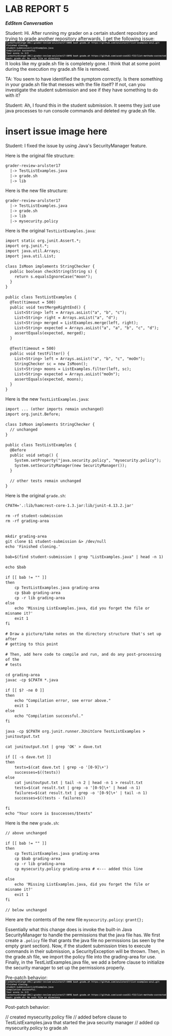 # LAB REPORT 5

***EdStem Conversation***

Student: Hi. After running my grader on a certain student repository and trying to grade another repository afterwards, I get the following issue:
![img](/lab5symptom.png)
It looks like my grade.sh file is completely gone. I think that at some point during the execution my grade.sh file is removed.

TA: You seem to have identified the symptom correctly. Is there something in your grade.sh file that messes with the file itself? If not, can you investigate the student submission and see if they have something to do with it?

Student: Ah, I found this in the student submission. It seems they just use java processes to run console commands and deleted my grade.sh file.
# insert issue image here

Student: I fixed the issue by using Java's SecurityManager feature. 

Here is the original file structure:
```
grader-review-arulster17
  |-> TestListExamples.java
  |-> grade.sh
  |-> lib
```

Here is the new file structure: 
```
grader-review-arulster17
  |-> TestListExamples.java
  |-> grade.sh
  |-> lib
  |-> mysecurity.policy
```

Here is the original ```TestListExamples.java```:
```
import static org.junit.Assert.*;
import org.junit.*;
import java.util.Arrays;
import java.util.List;

class IsMoon implements StringChecker {
  public boolean checkString(String s) {
    return s.equalsIgnoreCase("moon");
  }
}

public class TestListExamples {
  @Test(timeout = 500)
  public void testMergeRightEnd() {
    List<String> left = Arrays.asList("a", "b", "c");
    List<String> right = Arrays.asList("a", "d");
    List<String> merged = ListExamples.merge(left, right);
    List<String> expected = Arrays.asList("a", "a", "b", "c", "d");
    assertEquals(expected, merged);
  }

  @Test(timeout = 500)
  public void testFilter() {
    List<String> left = Arrays.asList("a", "b", "c", "moOn");
    StringChecker sc = new IsMoon();
    List<String> moons = ListExamples.filter(left, sc);
    List<String> expected = Arrays.asList("moOn");
    assertEquals(expected, moons);
  }
}
```

Here is the new ```TestListExamples.java```:
```
import ... (other imports remain unchanged)
import org.junit.Before;

class IsMoon implements StringChecker {
  // unchanged
}

public class TestListExamples {
  @Before
  public void setup() {
    System.setProperty("java.security.policy", "mysecurity.policy");
    System.setSecurityManager(new SecurityManager());
  }

  // other tests remain unchanged
}
```

Here is the original ```grade.sh```:
```
CPATH='.:lib/hamcrest-core-1.3.jar:lib/junit-4.13.2.jar'

rm -rf student-submission
rm -rf grading-area


mkdir grading-area
git clone $1 student-submission &> /dev/null
echo 'Finished cloning.'

bab=$(find student-submission | grep "ListExamples.java" | head -n 1)

echo $bab

if [[ bab != "" ]]
then
	cp TestListExamples.java grading-area
	cp $bab grading-area
	cp -r lib grading-area
else
	echo 'Missing ListExamples.java, did you forget the file or misname it?'
	exit 1
fi

# Draw a picture/take notes on the directory structure that's set up after
# getting to this point

# Then, add here code to compile and run, and do any post-processing of the
# tests

cd grading-area
javac -cp $CPATH *.java

if [[ $? -ne 0 ]]
then
	echo "Compilation error, see error above."
	exit 1
else
	echo "Compilation successful."
fi

java -cp $CPATH org.junit.runner.JUnitCore TestListExamples > junitoutput.txt

cat junitoutput.txt | grep 'OK' > dave.txt

if [[ -s dave.txt ]]
then
	tests=$(cat dave.txt | grep -o '[0-9]\+')
	successes=$((tests))
else
	cat junitoutput.txt | tail -n 2 | head -n 1 > result.txt
	tests=$(cat result.txt | grep -o '[0-9]\+' | head -n 1)
	failures=$(cat result.txt | grep -o '[0-9]\+' | tail -n 1)
	successes=$((tests - failures))

fi
echo "Your score is $successes/$tests"
```

Here is the new ```grade.sh```:
```
// above unchanged

if [[ bab != "" ]]
then
	cp TestListExamples.java grading-area
	cp $bab grading-area
	cp -r lib grading-area
  	cp mysecurity.policy grading-area # <--- added this line

else
	echo 'Missing ListExamples.java, did you forget the file or misname it?'
	exit 1
fi

// below unchanged
```

Here are the contents of the new file ```mysecurity.policy```:
```grant{};```

Essentially what this change does is invoke the built-in Java SecurityManager to handle the permissions that the java file has. We first create a ```.policy``` file that grants the java file no permissions (as seen by the empty grant section). Now, if the student submission tries to execute commands in their submission, a SecurityException will be thrown. Then, in the grade.sh file, we import the policy file into the grading-area for use. Finally, in the TestListExamples.java file, we add a before clause to initialize the security manager to set up the permissions properly.

Pre-patch behavior:
![img](/lab5symptom.png)

Post-patch behavior:


// created mysecurity.policy file
// added before clause to TestListExamples.java that started the java security manager
// added cp mysecurity.policy to grade.sh
